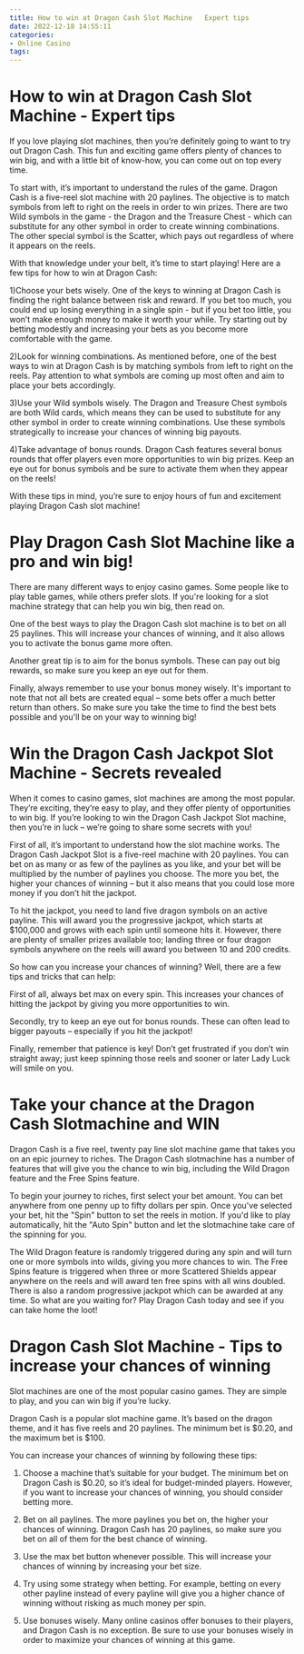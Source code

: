 ```yaml
---
title: How to win at Dragon Cash Slot Machine   Expert tips 
date: 2022-12-18 14:55:11
categories:
- Online Casino
tags:
---
```



#  How to win at Dragon Cash Slot Machine - Expert tips 

If you love playing slot machines, then you’re definitely going to want to try out Dragon Cash. This fun and exciting game offers plenty of chances to win big, and with a little bit of know-how, you can come out on top every time.

To start with, it’s important to understand the rules of the game. Dragon Cash is a five-reel slot machine with 20 paylines. The objective is to match symbols from left to right on the reels in order to win prizes. There are two Wild symbols in the game - the Dragon and the Treasure Chest - which can substitute for any other symbol in order to create winning combinations. The other special symbol is the Scatter, which pays out regardless of where it appears on the reels.

With that knowledge under your belt, it’s time to start playing! Here are a few tips for how to win at Dragon Cash:

1)Choose your bets wisely. One of the keys to winning at Dragon Cash is finding the right balance between risk and reward. If you bet too much, you could end up losing everything in a single spin - but if you bet too little, you won’t make enough money to make it worth your while. Try starting out by betting modestly and increasing your bets as you become more comfortable with the game.

2)Look for winning combinations. As mentioned before, one of the best ways to win at Dragon Cash is by matching symbols from left to right on the reels. Pay attention to what symbols are coming up most often and aim to place your bets accordingly.

3)Use your Wild symbols wisely. The Dragon and Treasure Chest symbols are both Wild cards, which means they can be used to substitute for any other symbol in order to create winning combinations. Use these symbols strategically to increase your chances of winning big payouts.

4)Take advantage of bonus rounds. Dragon Cash features several bonus rounds that offer players even more opportunities to win big prizes. Keep an eye out for bonus symbols and be sure to activate them when they appear on the reels!

With these tips in mind, you’re sure to enjoy hours of fun and excitement playing Dragon Cash slot machine!

#  Play Dragon Cash Slot Machine like a pro and win big! 

There are many different ways to enjoy casino games. Some people like to play table games, while others prefer slots. If you're looking for a slot machine strategy that can help you win big, then read on.

One of the best ways to play the Dragon Cash slot machine is to bet on all 25 paylines. This will increase your chances of winning, and it also allows you to activate the bonus game more often.

Another great tip is to aim for the bonus symbols. These can pay out big rewards, so make sure you keep an eye out for them.

Finally, always remember to use your bonus money wisely. It's important to note that not all bets are created equal – some bets offer a much better return than others. So make sure you take the time to find the best bets possible and you'll be on your way to winning big!

#  Win the Dragon Cash Jackpot Slot Machine - Secrets revealed 

When it comes to casino games, slot machines are among the most popular. They’re exciting, they’re easy to play, and they offer plenty of opportunities to win big. If you’re looking to win the Dragon Cash Jackpot Slot machine, then you’re in luck – we’re going to share some secrets with you!

First of all, it’s important to understand how the slot machine works. The Dragon Cash Jackpot Slot is a five-reel machine with 20 paylines. You can bet on as many or as few of the paylines as you like, and your bet will be multiplied by the number of paylines you choose. The more you bet, the higher your chances of winning – but it also means that you could lose more money if you don’t hit the jackpot.

To hit the jackpot, you need to land five dragon symbols on an active payline. This will award you the progressive jackpot, which starts at $100,000 and grows with each spin until someone hits it. However, there are plenty of smaller prizes available too; landing three or four dragon symbols anywhere on the reels will award you between 10 and 200 credits.

So how can you increase your chances of winning? Well, there are a few tips and tricks that can help:

First of all, always bet max on every spin. This increases your chances of hitting the jackpot by giving you more opportunities to win.

Secondly, try to keep an eye out for bonus rounds. These can often lead to bigger payouts – especially if you hit the jackpot!

Finally, remember that patience is key! Don’t get frustrated if you don’t win straight away; just keep spinning those reels and sooner or later Lady Luck will smile on you.

#  Take your chance at the Dragon Cash Slotmachine and WIN 

Dragon Cash is a five reel, twenty pay line slot machine game that takes you on an epic journey to riches. The Dragon Cash slotmachine has a number of features that will give you the chance to win big, including the Wild Dragon feature and the Free Spins feature.

To begin your journey to riches, first select your bet amount. You can bet anywhere from one penny up to fifty dollars per spin. Once you've selected your bet, hit the "Spin" button to set the reels in motion. If you'd like to play automatically, hit the "Auto Spin" button and let the slotmachine take care of the spinning for you.

The Wild Dragon feature is randomly triggered during any spin and will turn one or more symbols into wilds, giving you more chances to win. The Free Spins feature is triggered when three or more Scattered Shields appear anywhere on the reels and will award ten free spins with all wins doubled. There is also a random progressive jackpot which can be awarded at any time. So what are you waiting for? Play Dragon Cash today and see if you can take home the loot!

#  Dragon Cash Slot Machine - Tips to increase your chances of winning

Slot machines are one of the most popular casino games. They are simple to play, and you can win big if you’re lucky.

Dragon Cash is a popular slot machine game. It’s based on the dragon theme, and it has five reels and 20 paylines. The minimum bet is $0.20, and the maximum bet is $100.

You can increase your chances of winning by following these tips:

1) Choose a machine that’s suitable for your budget. The minimum bet on Dragon Cash is $0.20, so it’s ideal for budget-minded players. However, if you want to increase your chances of winning, you should consider betting more.

2) Bet on all paylines. The more paylines you bet on, the higher your chances of winning. Dragon Cash has 20 paylines, so make sure you bet on all of them for the best chance of winning.

3) Use the max bet button whenever possible. This will increase your chances of winning by increasing your bet size.

4) Try using some strategy when betting. For example, betting on every other payline instead of every payline will give you a higher chance of winning without risking as much money per spin.

5) Use bonuses wisely. Many online casinos offer bonuses to their players, and Dragon Cash is no exception. Be sure to use your bonuses wisely in order to maximize your chances of winning at this game.